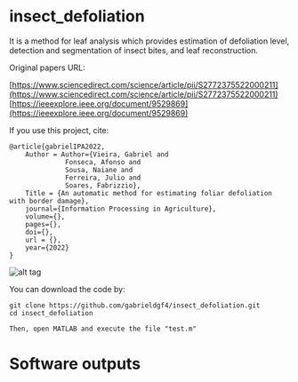 # insect_defoliation

It is a method for leaf analysis which provides estimation of defoliation level, detection and segmentation of insect bites, and leaf reconstruction.

Original papers URL: 

[https://www.sciencedirect.com/science/article/pii/S2772375522000211](https://www.sciencedirect.com/science/article/pii/S2772375522000211)          
[https://ieeexplore.ieee.org/document/9529869](https://ieeexplore.ieee.org/document/9529869)

If you use this project, cite:

    @article{gabrielIPA2022,
        Author = Author={Vieira, Gabriel and 
                  Fonseca, Afonso and
                  Sousa, Naiane and
                  Ferreira, Julio and
                  Soares, Fabrizzio},
        Title = {An automatic method for estimating foliar defoliation with border damage},
        journal={Information Processing in Agriculture},
        volume={},
        pages={},
        doi={},
        url = {},
        year={2022}
    }

![alt tag](https://user-images.githubusercontent.com/63321757/180870855-387484c8-6edd-4c7c-9c76-83218c656767.png)

You can download the code by:

    git clone https://github.com/gabrieldgf4/insect_defoliation.git
    cd insect_defoliation
    
    Then, open MATLAB and execute the file "test.m"

# Software outputs

    
